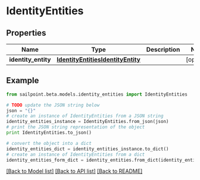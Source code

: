 # IdentityEntities


## Properties

Name | Type | Description | Notes
------------ | ------------- | ------------- | -------------
**identity_entity** | [**IdentityEntitiesIdentityEntity**](IdentityEntitiesIdentityEntity.md) |  | [optional] 

## Example

```python
from sailpoint.beta.models.identity_entities import IdentityEntities

# TODO update the JSON string below
json = "{}"
# create an instance of IdentityEntities from a JSON string
identity_entities_instance = IdentityEntities.from_json(json)
# print the JSON string representation of the object
print IdentityEntities.to_json()

# convert the object into a dict
identity_entities_dict = identity_entities_instance.to_dict()
# create an instance of IdentityEntities from a dict
identity_entities_form_dict = identity_entities.from_dict(identity_entities_dict)
```
[[Back to Model list]](../README.md#documentation-for-models) [[Back to API list]](../README.md#documentation-for-api-endpoints) [[Back to README]](../README.md)


